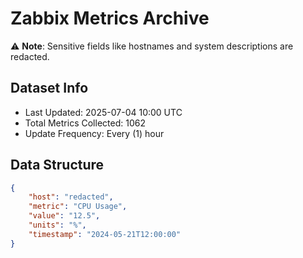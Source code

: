 # Zabbix Metrics Archive

⚠️ **Note**: Sensitive fields like hostnames and system descriptions are redacted.

## Dataset Info
- Last Updated: 2025-07-04 10:00 UTC
- Total Metrics Collected: 1062
- Update Frequency: Every (1) hour

## Data Structure
```json
{
    "host": "redacted",
    "metric": "CPU Usage",
    "value": "12.5",
    "units": "%",
    "timestamp": "2024-05-21T12:00:00"
}
```
